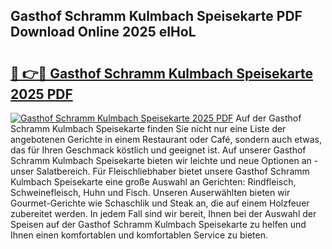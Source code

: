 ## Gasthof Schramm Kulmbach Speisekarte PDF Download Online 2025 eIHoL

# <h2><a href="http://gcdrhr.nevu.top/?p=Gasthof+Schramm+Kulmbach+Speisekarte">🔗 👉🔴 Gasthof Schramm Kulmbach Speisekarte 2025 PDF</a></h2>

[![Gasthof Schramm Kulmbach Speisekarte 2025 PDF](https://i.imgur.com/dBaPXMq.png)](http://gcdrhr.nevu.top/?p=Gasthof+Schramm+Kulmbach+Speisekarte)
Auf der Gasthof Schramm Kulmbach Speisekarte finden Sie nicht nur eine Liste der angebotenen Gerichte in einem Restaurant oder Café, sondern auch etwas, das für Ihren Geschmack köstlich und geeignet ist. Auf unserer Gasthof Schramm Kulmbach Speisekarte bieten wir leichte und neue Optionen an - unser Salatbereich. Für Fleischliebhaber bietet unsere Gasthof Schramm Kulmbach Speisekarte eine große Auswahl an Gerichten: Rindfleisch, Schweinefleisch, Huhn und Fisch. Unseren Auserwählten bieten wir Gourmet-Gerichte wie Schaschlik und Steak an, die auf einem Holzfeuer zubereitet werden. In jedem Fall sind wir bereit, Ihnen bei der Auswahl der Speisen auf der Gasthof Schramm Kulmbach Speisekarte zu helfen und Ihnen einen komfortablen und komfortablen Service zu bieten.
